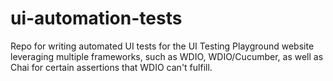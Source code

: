 # ui-automation-tests

Repo for writing automated UI tests for the UI Testing Playground website leveraging multiple frameworks, such as WDIO, WDIO/Cucumber, as well as Chai for certain assertions that WDIO can't fulfill.
